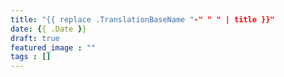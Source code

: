 ```yaml
---
title: "{{ replace .TranslationBaseName "-" " " | title }}"
date: {{ .Date }}
draft: true
featured_image : ""
tags : []
---
```



